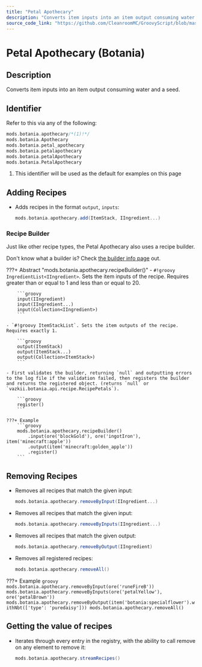 ```yaml
---
title: "Petal Apothecary"
description: "Converts item inputs into an item output consuming water and a seed."
source_code_link: "https://github.com/CleanroomMC/GroovyScript/blob/master/src/main/java/com/cleanroommc/groovyscript/compat/mods/botania/Apothecary.java"
---
```


# Petal Apothecary (Botania)

## Description

Converts item inputs into an item output consuming water and a seed.

## Identifier

Refer to this via any of the following:

```groovy hl_lines="1"
mods.botania.apothecary/*(1)!*/
mods.botania.Apothecary
mods.botania.petal_apothecary
mods.botania.petalapothecary
mods.botania.petalApothecary
mods.botania.PetalApothecary
```

1. This identifier will be used as the default for examples on this page

## Adding Recipes

- Adds recipes in the format `output`, `inputs`:

    ```groovy
    mods.botania.apothecary.add(ItemStack, IIngredient...)
    ```


### Recipe Builder

Just like other recipe types, the Petal Apothecary also uses a recipe builder.

Don't know what a builder is? Check [the builder info page](../../../groovy/builder.md) out.

???+ Abstract "mods.botania.apothecary.recipeBuilder()"
    - `#!groovy IngredientList<IIngredient>`. Sets the item inputs of the recipe. Requires greater than or equal to 1 and less than or equal to 20.

        ```groovy
        input(IIngredient)
        input(IIngredient...)
        input(Collection<IIngredient>)
        ```

    - `#!groovy ItemStackList`. Sets the item outputs of the recipe. Requires exactly 1.

        ```groovy
        output(ItemStack)
        output(ItemStack...)
        output(Collection<ItemStack>)
        ```

    - First validates the builder, returning `null` and outputting errors to the log file if the validation failed, then registers the builder and returns the registered object. (returns `null` or `vazkii.botania.api.recipe.RecipePetals`).

        ```groovy
        register()
        ```

    ???+ Example
        ```groovy
        mods.botania.apothecary.recipeBuilder()
            .input(ore('blockGold'), ore('ingotIron'), item('minecraft:apple'))
            .output(item('minecraft:golden_apple'))
            .register()
        ```



## Removing Recipes

- Removes all recipes that match the given input:

    ```groovy
    mods.botania.apothecary.removeByInput(IIngredient...)
    ```

- Removes all recipes that match the given input:

    ```groovy
    mods.botania.apothecary.removeByInputs(IIngredient...)
    ```

- Removes all recipes that match the given output:

    ```groovy
    mods.botania.apothecary.removeByOutput(IIngredient)
    ```

- Removes all registered recipes:

    ```groovy
    mods.botania.apothecary.removeAll()
    ```

???+ Example
    ```groovy
    mods.botania.apothecary.removeByInput(ore('runeFireB'))
    mods.botania.apothecary.removeByInputs(ore('petalYellow'), ore('petalBrown'))
    mods.botania.apothecary.removeByOutput(item('botania:specialflower').withNbt(['type': 'puredaisy']))
    mods.botania.apothecary.removeAll()
    ```

## Getting the value of recipes

- Iterates through every entry in the registry, with the ability to call remove on any element to remove it:

    ```groovy
    mods.botania.apothecary.streamRecipes()
    ```
